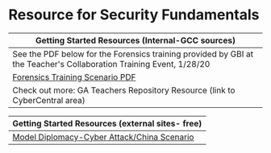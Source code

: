 Resource for Security Fundamentals
==================================

| Getting Started Resources (Internal-GCC sources)                       |
|------------------------------------------------------------------------|
|See the PDF below for the Forensics training provided by GBI at the Teacher's Collaboration Training Event, 1/28/20 |
| [Forensics Training Scenario PDF](https://github.com/GA-CyberWorkforceAcademy/TeachersCorner/raw/master/CyberEd/Security/Resources_and_Scenario.pdf) |
| Check out more: GA Teachers Repository Resource (link to CyberCentral area) |


| Getting Started Resources (external sites- free)                       |
|------------------------------------------------------------------------|
| [Model Diplomacy-Cyber Attack/China Scenario](https://modeldiplomacy.cfr.org/#/cases/4480)       |

